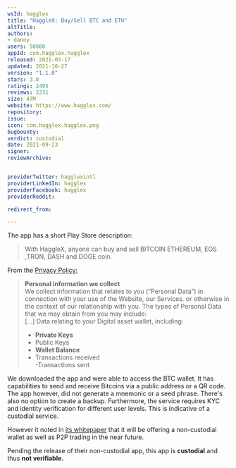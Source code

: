 ```yaml
---
wsId: hagglex
title: "HaggleX: Buy/Sell BTC and ETH"
altTitle: 
authors:
- danny
users: 50000
appId: com.hagglex.hagglex
released: 2021-03-17
updated: 2021-10-27
version: "1.1.0"
stars: 3.0
ratings: 2495
reviews: 2231
size: 47M
website: https://www.hagglex.com/
repository: 
issue: 
icon: com.hagglex.hagglex.png
bugbounty: 
verdict: custodial
date: 2021-09-23
signer: 
reviewArchive:


providerTwitter: hagglexintl
providerLinkedIn: hagglex
providerFacebook: hagglex
providerReddit: 

redirect_from:

---
```



The app has a short Play Store description:

> With HaggleX, anyone can buy and sell BITCOIN ETHEREUM, EOS ,TRON, DASH and DOGE coin.

From the [Privacy Policy:](https://hagglex.com/docs/privacy-policy.pdf)

> **Personal information we collect**<br>
We collect information that relates to you (“Personal Data”) in connection with your use of the Website, our Services. or otherwise in the context of our relationship with you. The types of Personal Data that we may obtain from you may include: <br> [...]
> Data relating to your Digital asset wallet, including:
> - **Private Keys**<br>
> - Public Keys<br>
> - **Wallet Balance**<br>
> - Transactions received<br>
-Transactions sent

We downloaded the app and were able to access the BTC wallet. It has capabilities to send and receive Bitcoins via a public address or a QR code. The app however, did not generate a mnemonic or a seed phrase. There's also no option to create a backup. Furthermore, the service requires KYC and identity verification for different user levels. This is indicative of a custodial service.

However it noted in [its whitepaper](https://hagglex.com/docs/hagglex-whitepaper.pdf) that it will be offering a non-custodial wallet as well as P2P trading in the near future.

Pending the release of their non-custodial app, this app is **custodial** and thus **not verifiable.**